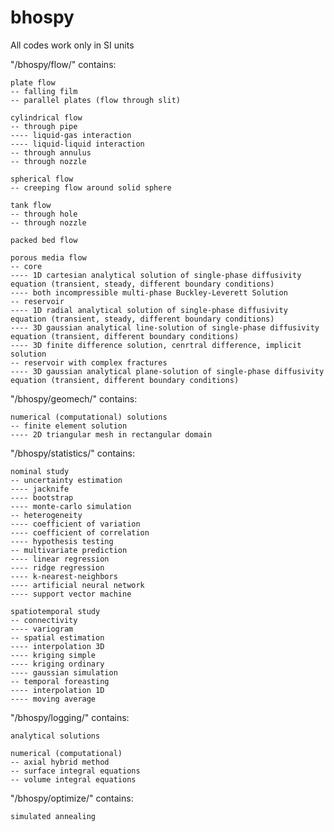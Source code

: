 # bhospy

All codes work only in SI units

"/bhospy/flow/" contains:

    plate flow
    -- falling film
    -- parallel plates (flow through slit)
    
    cylindrical flow
    -- through pipe
    ---- liquid-gas interaction
    ---- liquid-liquid interaction
    -- through annulus
    -- through nozzle
    
    spherical flow
    -- creeping flow around solid sphere
    
    tank flow
    -- through hole
    -- through nozzle
    
    packed bed flow
    
    porous media flow
    -- core
    ---- 1D cartesian analytical solution of single-phase diffusivity equation (transient, steady, different boundary conditions)
    ---- both incompressible multi-phase Buckley-Leverett Solution
    -- reservoir
    ---- 1D radial analytical solution of single-phase diffusivity equation (transient, steady, different boundary conditions)
    ---- 3D gaussian analytical line-solution of single-phase diffusivity equation (transient, different boundary conditions)
    ---- 3D finite difference solution, cenrtral difference, implicit solution
    -- reservoir with complex fractures
    ---- 3D gaussian analytical plane-solution of single-phase diffusivity equation (transient, different boundary conditions)

"/bhospy/geomech/" contains:

    numerical (computational) solutions
    -- finite element solution
    ---- 2D triangular mesh in rectangular domain
	
"/bhospy/statistics/" contains:

    nominal study
    -- uncertainty estimation
    ---- jacknife
    ---- bootstrap
    ---- monte-carlo simulation
    -- heterogeneity
    ---- coefficient of variation
    ---- coefficient of correlation
    ---- hypothesis testing
    -- multivariate prediction
    ---- linear regression
    ---- ridge regression
    ---- k-nearest-neighbors
    ---- artificial neural network
    ---- support vector machine
    
    spatiotemporal study
    -- connectivity
    ---- variogram
    -- spatial estimation
    ---- interpolation 3D
    ---- kriging simple
    ---- kriging ordinary
    ---- gaussian simulation
    -- temporal foreasting
    ---- interpolation 1D
    ---- moving average
    
"/bhospy/logging/" contains:

    analytical solutions
    
    numerical (computational)
    -- axial hybrid method
    -- surface integral equations
    -- volume integral equations
	
"/bhospy/optimize/" contains:

    simulated annealing
